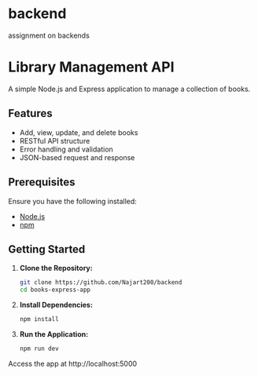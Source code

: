# backend
 assignment on backends
# Library Management API

A simple Node.js and Express application to manage a collection of books.  

## Features  
- Add, view, update, and delete books  
- RESTful API structure  
- Error handling and validation  
- JSON-based request and response  

##  Prerequisites  
Ensure you have the following installed:  
- [Node.js](https://nodejs.org/)  
- [npm](https://www.npmjs.com/)  

## Getting Started  

1. **Clone the Repository:**  
    ```bash
    git clone https://github.com/Najart200/backend
    cd books-express-app

2. **Install Dependencies:**
    ```bash
    npm install

3. **Run the Application:**
    ```bash
    npm run dev

Access the app at http://localhost:5000

